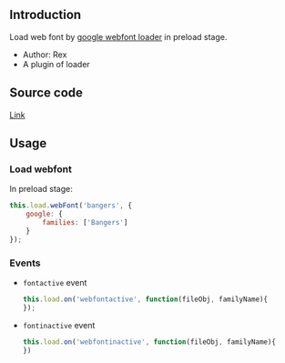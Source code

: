 ## Introduction

Load web font by [google webfont loader](https://github.com/typekit/webfontloader) in preload stage.

- Author: Rex
- A plugin of loader

## Source code

[Link](https://github.com/rexrainbow/phaser3-rex-notes/blob/master/plugins/webfontloader/webFontLoaderPlugin.js)

## Usage

### Load webfont

In preload stage:

```javascript
this.load.webFont('bangers', {
    google: {
        families: ['Bangers']
    }
});
```

### Events

- `fontactive` event

    ```javascript
    this.load.on('webfontactive', function(fileObj, familyName){
    });
    ```

- `fontinactive` event

    ```javascript
    this.load.on('webfontinactive', function(fileObj, familyName){
    })
    ```
